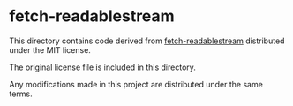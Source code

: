 # fetch-readablestream

This directory contains code derived from [fetch-readablestream] distributed
under the MIT license.

The original license file is included in this directory.

Any modifications made in this project are distributed under the same terms.

[fetch-readablestream]: https://github.com/jonnyreeves/fetch-readablestream
